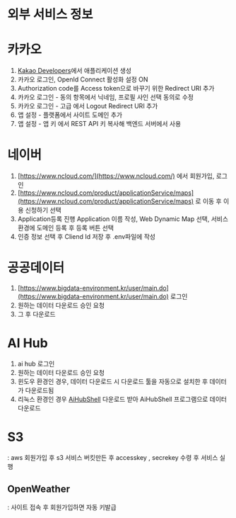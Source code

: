 # 외부 서비스 정보

# 카카오

1. [Kakao Developers](https://developers.kakao.com/)에서 애플리케이션 생성
2. 카카오 로그인, OpenId Connect 활성화 설정 ON
3. Authorization code를 Access token으로 바꾸기 위한 Redirect URI 추가
4. 카카오 로그인 - 동의 항목에서 닉네임, 프로필 사인 선택 동의로 수정
5. 카카오 로그인 - 고급 에서 Logout Redirect URI 추가
6. 앱 설정 - 플랫폼에서 사이트 도메인 추가
7. 앱 설정 - 앱 키 에서 REST API 키 복사해 백엔드 서버에서 사용

# 네이버

1. [https://www.ncloud.com/](https://www.ncloud.com/) 에서 회원가입, 로그인
2. [https://www.ncloud.com/product/applicationService/maps](https://www.ncloud.com/product/applicationService/maps) 로 이동 후 이용 신청하기 선택
3. Application등록 진행 Application 이름 작성, Web Dynamic Map 선택, 서비스 환경에 도메인 등록 후 등록 버튼 선택
4. 인증 정보 선택 후 Cliend Id 저장 후 .env파일에 작성

# 공공데이터

1. [https://www.bigdata-environment.kr/user/main.do](https://www.bigdata-environment.kr/user/main.do) 로그인
2. 원하는 데이터 다운로드 승인 요청
3. 그 후 다운로드

# AI Hub

1. ai hub 로그인
2. 원하는 데이터 다운로드 승인 요청
3. 윈도우 환경인 경우, 데이터 다운로드 시 다운로드 툴을 자동으로 설치한 후 데이터가 다운로드됨
4. 리눅스 환경인 경우 [AiHubShell](https://www.aihub.or.kr/devsport/apishell/list.do?currMenu=403&topMenu=100) 다운로드 받아 AiHubShell 프로그램으로 데이터 다운로드

# S3

: aws 회원가입 후 s3 서비스 버킷만든 후 accesskey , secrekey 수령 후 서비스 실행 

## OpenWeather

: 사이트 접속 후 회원가입하면 자동 키발급